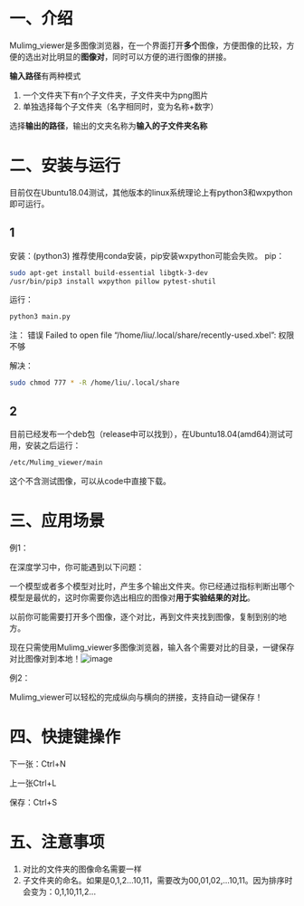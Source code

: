 # 一、介绍

Mulimg_viewer是多图像浏览器，在一个界面打开**多个**图像，方便图像的比较，方便的选出对比明显的**图像对**，同时可以方便的进行图像的拼接。

**输入路径**有两种模式
1. 一个文件夹下有n个子文件夹，子文件夹中为png图片
2. 单独选择每个子文件夹（名字相同时，变为名称+数字）

选择**输出的路径**，输出的文夹名称为**输入的子文件夹名称**

# 二、安装与运行
目前仅在Ubuntu18.04测试，其他版本的linux系统理论上有python3和wxpython即可运行。
## 1
安装：(python3)
推荐使用conda安装，pip安装wxpython可能会失败。
pip：
```bash
sudo apt-get install build-essential libgtk-3-dev
/usr/bin/pip3 install wxpython pillow pytest-shutil
```
运行：
```python
python3 main.py
```
注：
错误 Failed to open file “/home/liu/.local/share/recently-used.xbel”: 权限不够

解决：
```bash
sudo chmod 777 * -R /home/liu/.local/share
```
## 2
目前已经发布一个deb包（release中可以找到），在Ubuntu18.04(amd64)测试可用，安装之后运行：
```bash
/etc/Mulimg_viewer/main
```
这个不含测试图像，可以从code中直接下载。
# 三、应用场景
例1：

在深度学习中，你可能遇到以下问题：

一个模型或者多个模型对比时，产生多个输出文件夹。你已经通过指标判断出哪个模型是最优的，这时你需要你选出相应的图像对**用于实验结果的对比**。

以前你可能需要打开多个图像，逐个对比，再到文件夹找到图像，复制到别的地方。

现在只需使用Mulimg_viewer多图像浏览器，输入各个需要对比的目录，一键保存对比图像对到本地！![image](https://github.com/nachifur/Mulimg_viewer/blob/master/img/f0.png)


例2：

Mulimg_viewer可以轻松的完成纵向与横向的拼接，支持自动一键保存！
# 四、快捷键操作

下一张：Ctrl+N

上一张Ctrl+L

保存：Ctrl+S

# 五、注意事项

1. 对比的文件夹的图像命名需要一样
2. 子文件夹的命名。如果是0,1,2...10,11，需要改为00,01,02,...10,11。因为排序时会变为：0,1,10,11,2...

